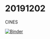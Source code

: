 # 20191202
CINES

[![Binder](https://mybinder.org/badge_logo.svg)](https://mybinder.org/v2/gh/jmit34/20191202/master)
